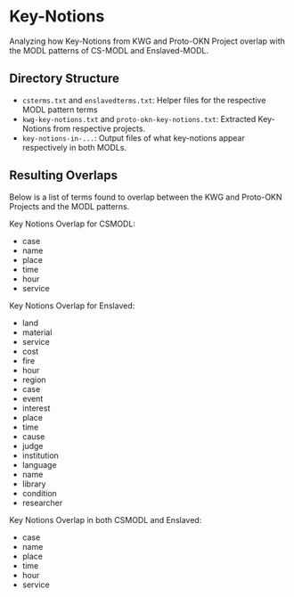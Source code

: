 # Key-Notions
Analyzing how Key-Notions from KWG and Proto-OKN Project overlap with the MODL patterns of CS-MODL and Enslaved-MODL.

## Directory Structure
* `csterms.txt` and `enslavedterms.txt`:  Helper files for the respective MODL pattern terms  
* `kwg-key-notions.txt` and `proto-okn-key-notions.txt`:  Extracted Key-Notions from respective projects.
* `key-notions-in-...`: Output files of what key-notions appear respectively in both MODLs.

## Resulting Overlaps
Below is a list of terms found to overlap between the KWG and Proto-OKN Projects and the MODL patterns. 

Key Notions Overlap for CSMODL:
* case
* name
* place
* time
* hour
* service

Key Notions Overlap for Enslaved:
* land
* material
* service
* cost
* fire
* hour
* region
* case
* event
* interest
* place
* time
* cause
* judge
* institution
* language
* name
* library
* condition
* researcher

Key Notions Overlap in both CSMODL and Enslaved:
* case
* name
* place
* time
* hour
* service